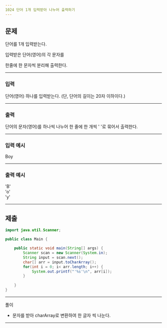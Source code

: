```yaml
---
1024 단어 1개 입력받아 나누어 출력하기
---
```

문제
---
단어를 1개 입력받는다.

입력받은 단어(영어)의 각 문자를

한줄에 한 문자씩 분리해 출력한다.


---
### 입력 

단어(영어) 하나를 입력받는다.
(단, 단어의 길이는 20자 이하이다.)

---
### 출력   

단어의 문자(영어)를 하나씩 나누어 한 줄에 한 개씩
' '로 묶어서 출력한다.

---
### 입력 예시

Boy

---
### 출력 예시

'B'   
'o'   
'y'

---
제출
---
```java
import java.util.Scanner;

public class Main {

	public static void main(String[] args) {
		Scanner scan = new Scanner(System.in);
		String input = scan.next();
		char[] arr = input.toCharArray();
		for(int i = 0; i< arr.length; i++) {
			System.out.printf("'%s'\n", arr[i]);
		}
		
	}
}

```
---
풀이

* 문자를 받아 charArray로 변환하여 한 글자 씩 나눈다.
---